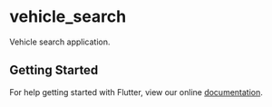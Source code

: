 # vehicle_search

Vehicle search application.

## Getting Started

For help getting started with Flutter, view our online
[documentation](https://flutter.io/).
